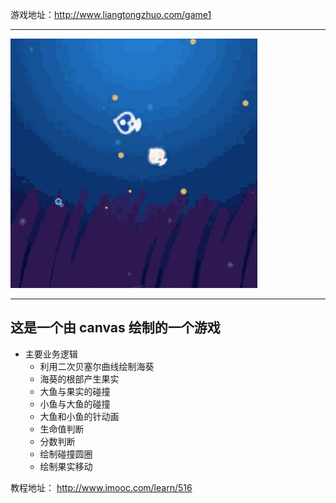 游戏地址：http://www.liangtongzhuo.com/game1

---

<img src="g.gif">

---

## 这是一个由 canvas 绘制的一个游戏
- 主要业务逻辑
	- 利用二次贝塞尔曲线绘制海葵
	- 海葵的根部产生果实
	- 大鱼与果实的碰撞
	- 小鱼与大鱼的碰撞
	- 大鱼和小鱼的针动画
	- 生命值判断
	- 分数判断
	- 绘制碰撞圆圈
	- 绘制果实移动

教程地址： http://www.imooc.com/learn/516
